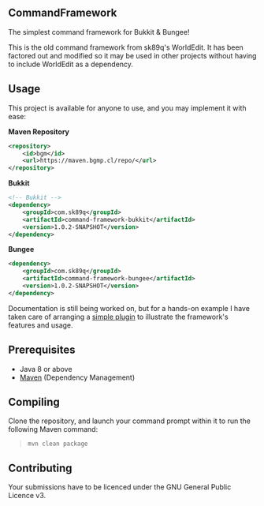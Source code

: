 CommandFramework
---

The simplest command framework for Bukkit & Bungee!

This is the old command framework from sk89q's WorldEdit. It has been factored out and modified so it may be used in
other projects without having to include WorldEdit as a dependency.

## Usage
This project is available for anyone to use, and you may implement it with ease:

**Maven Repository**
```xml
<repository>
    <id>bgm</id>
    <url>https://maven.bgmp.cl/repo/</url>
</repository>
```

**Bukkit**
```xml
<!-- Bukkit -->
<dependency>
    <groupId>com.sk89q</groupId>
    <artifactId>command-framework-bukkit</artifactId>
    <version>1.0.2-SNAPSHOT</version>
</dependency>
```

**Bungee**
```xml
<dependency>
    <groupId>com.sk89q</groupId>
    <artifactId>command-framework-bungee</artifactId>
    <version>1.0.2-SNAPSHOT</version>
</dependency>
```

Documentation is still being worked on, but for a hands-on example I have taken care of arranging a
[simple plugin](https://github.com/BGMP/CommandFramework/tree/master/example-commands-bukkit) to illustrate
the framework's features and usage.

## Prerequisites
* Java 8 or above
* [Maven](http://maven.apache.org/) (Dependency Management)

## Compiling
Clone the repository, and launch your command prompt within it to run the following Maven command:

  > `mvn clean package`

## Contributing
Your submissions have to be licenced under the GNU General Public Licence v3.
